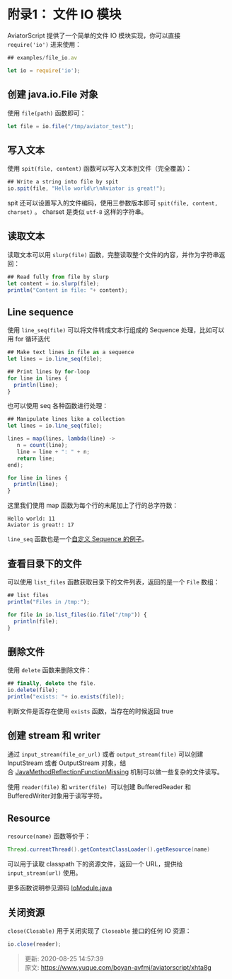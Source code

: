 # 附录1： 文件 IO 模块



AviatorScript 提供了一个简单的文件 IO 模块实现，你可以直接 `require('io')` 进来使用：



```javascript
## examples/file_io.av

let io = require('io');
```



## 创建 java.io.File 对象
使用 `file(path)` 函数即可：



```javascript
let file = io.file("/tmp/aviator_test");
```



## 写入文本
使用 `spit(file, content)` 函数可以写入文本到文件（完全覆盖）：



```javascript
## Write a string into file by spit
io.spit(file, "Hello world\r\nAviator is great!");
```



spit 还可以设置写入的文件编码，使用三参数版本即可 `spit(file, content, charset)` 。 charset 是类似 `utf-8` 这样的字符串。



## 读取文本
读取文本可以用 `slurp(file)` 函数，完整读取整个文件的内容，并作为字符串返回：

```javascript
## Read fully from file by slurp
let content = io.slurp(file);
println("Content in file: "+ content);
```



## Line sequence
使用 `line_seq(file)` 可以将文件转成文本行组成的 Sequence 处理，比如可以用 for 循环迭代

```javascript
## Make text lines in file as a sequence
let lines = io.line_seq(file);

## Print lines by for-loop
for line in lines {
  println(line);
}
```



也可以使用 seq 各种函数进行处理：

```javascript
## Manipulate lines like a collection
let lines = io.line_seq(file);

lines = map(lines, lambda(line) ->
   n = count(line);
   line = line + ": " + n;
   return line;
end);

for line in lines {
  println(line);
}
```



这里我们使用 map 函数为每个行的末尾加上了行的总字符数：

```plain
Hello world: 11
Aviator is great!: 17
```



`line_seq` 函数也是一个[自定义 Sequence 的例子](https://www.yuque.com/boyan-avfmj/aviatorscript/yc4l93#ku01f)。



## 查看目录下的文件


可以使用 `list_files` 函数获取目录下的文件列表，返回的是一个 `File` 数组：

```javascript
## list files
println("Files in /tmp:");

for file in io.list_files(io.file("/tmp")) {
  println(file);
}
```



## 删除文件
使用 `delete` 函数来删除文件：

```javascript
## finally, delete the file.
io.delete(file);
println("exists: "+ io.exists(file));
```



判断文件是否存在使用 `exists` 函数，当存在的时候返回 true



## 创建 stream 和 writer


通过 `input_stream(file_or_url)` 或者 `output_stream(file)` 可以创建 InputStream 或者 OutputStream 对象，结合 [JavaMethodReflectionFunctionMissing](https://www.yuque.com/boyan-avfmj/aviatorscript/xbdgg2#azo1K) 机制可以做一些复杂的文件读写。



使用 `reader(file)` 和 `writer(file)`  可以创建 BufferedReader 和 BufferedWriter对象用于读写字符。



## Resource


`resource(name)` 函数等价于：

```java
Thread.currentThread().getContextClassLoader().getResource(name)
```



可以用于读取 classpath 下的资源文件，返回一个 URL，提供给 `input_stream(url)` 使用。



更多函数说明参见源码 [IoModule.java](https://github.com/killme2008/aviator/blob/master/src/main/java/com/googlecode/aviator/runtime/module/IoModule.java)



## 关闭资源


`close(Closable)` 用于关闭实现了 `Closeable` 接口的任何 IO 资源：

```javascript
io.close(reader);
```



> 更新: 2020-08-25 14:57:39  
> 原文: <https://www.yuque.com/boyan-avfmj/aviatorscript/xhta8g>
